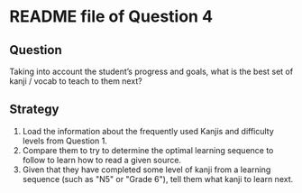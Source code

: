 # README file of Question 4

## Question

Taking into account the student’s progress and goals, what is the best set of kanji / vocab to teach to them next?

## Strategy

1. Load the information about the frequently used Kanjis and difficulty levels from Question 1.
2. Compare them to try to determine the optimal learning sequence to follow to learn how to read a given source.
3. Given that they have completed some level of kanji from a learning sequence (such as "N5" or "Grade 6"), tell them what kanji to learn next.
